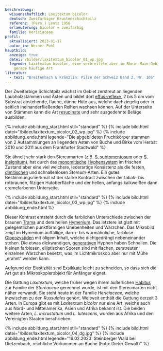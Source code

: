 ```yaml
---
beschreibung:
  wissenschaftlich: Laxitextum bicolor
  deutsch: Zweifarbiger Krustenschichtpilz
  referenz: (Pers.) Lentz 1956
  erlaeuterung: bicolor = zweifarbig
  familie: Hericiaceae
profil:
  aktualisiert: 2023-01-17
  autor_in: Werner Pohl
hauptbild:
  anzeige: true
  datei: /bilder/laxitextum_bicolor_01_wp.jpg
  legende: Laxitextum bicolor, eine verbreitete aber im Rhein-Main-Gebiet nicht
    gerade häufige Art
literatur:
  - text: "Breitenbach & Kränzlin: Pilze der Schweiz Band 2, Nr. 106"
---
```

Der Zweifarbige Schichtpilz wächst im Gebiet zerstreut an liegenden Laubholzstämmen und Ästen und bildet dort [effus-reflexe](effus-reflex "Glossar"), 2 bis 5 cm vom Substrat abstehende, flache, dünne Hüte aus, welche dachziegelig oder in seitlich ineinanderfließenden Reihen wachsen können. Auf der Unterseite von Stämmen kann die Art [resupinate](resupinat "Glossar") und sehr ausgedehnte Beläge ausbilden.

{% include abbildung_start.html stil="standard" %}
{% include bild.html datei="/bilder/laxitextum_bicolor_02_wp.jpg" %}
{% include abbildung_ende.html legende="Die abgebildeten Fruchtkörper stammen von 2 Aufsammlungen an liegenden Ästen von Buche und Birke vom Herbst 2010 und 2011 aus dem Frankfurter Stadtwald" %}

Sie ähnelt sehr stark den Stereumarten (z.B. [S. subtomentosum](/pilze/stereum-subtomentosum-samtiger-schichtpilz) oder [S. insignitum](/pilze/stereum-insignitum-braunsamtiger-schichtpilz-prächtiger-schichtpilz)), hat durch das [monomitische](monomitisch "Glossar") [Hyphensystem](Hyphen "Glossar") im frischen Zustand aber eine viel weichere, lederartige Konsistenz als die festen, [dimitischen](dimitisch "Glossar") und schnallenlosen *Stereum*-Arten. Ein gutes Bestimmungsmerkmal ist der starke Kontrast zwischen der tabak- bis rotbraunen, filzigen Hutoberfläche und der hellen, anfangs kalkweißen dann cremefarbenen Unterseite.

{% include abbildung_start.html stil="standard" %}
{% include bild.html datei="/bilder/laxitextum_bicolor_03_wp.jpg" %}
{% include abbildung_ende.html %}

Dieser Kontrast entsteht durch die farblichen Unterschiede zwischen der braunen [Trama](Trama "Glossar") und dem hellen [Hymenium](Hymenium "Glossar"). Das letztere ist glatt mit gelegentlichen punktförmigen Unebenheiten und Wärzchen. Das Mikrobild zeigt im Hymenium auffällige, darm- bis wurmähnliche, farblose [Gloeozystiden](Gloeozystiden "Glossar") mit öligem Inhalt, welche dichtgedrängt nebeneinander stehen. Die etwas dickwandigen, [generativen](generativ "Glossar") Hyphen haben Schnallen. Die kleinen farblosen, elliptischen Sporen sind mit flachen, zerstreuten einzelnen Wärzchen besetzt, was im Lichtmikroskop aber nur mit Mühe „erahnt“ werden kann.

Aufgrund der Elastizität sind [Exsikkate](Exsikkat "Glossar") leicht zu schneiden, so dass sich die Art gut als Mikroskopierobjekt für Anfänger eignet.

Die Gattung *Laxitextum*, welche früher wegen ihrem äußerlichen [Habitus](Habitus "Glossar") zur Familie der *Stereaceae* gerechnet wurde, ist mit den Stereumarten nicht näher verwandt. Sie steht heute in der Familie *Hericiaceae*, welche inzwischen zu den *Russulales* gehört. Weltweit enthält die Gattung derzeit 3 Arten. In Europa gibt es mit *Laxitextum bicolor* nur eine Art, welche auch aus Nord- und Mittelamerika, Asien und Afrika bekannt ist. Die beiden weitere Arten, *L. incrustatum* und *L. lutescens*, wurden aus Afrika und den Vereinigten Staaten beschrieben.

{% include abbildung_start.html stil="standard" %}
{% include bild.html datei="/bilder/laxitextum_bicolor_04_dg.jpg" %}
{% include abbildung_ende.html legende="16.02.2023: Steinberger Wald bei Dietzenbach, reichliche Vorkommen an Buche (Foto: Dieter Gewalt)" %}